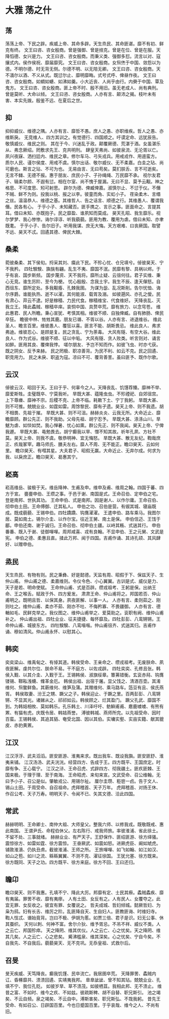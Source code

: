 # 大雅 荡之什


## 荡

荡荡上帝、下民之辟。疾威上帝、其命多辟。天生烝民、其命匪谌。靡不有初、鲜克有终。
文王曰咨、咨女殷商。曾是强御、曾是掊克。曾是在位、曾是在服。天降慆德、女兴是力。
文王曰咨、咨女殷商。而秉义类、强御多怼。流言以对、寇攘式内。侯作侯祝、靡届靡究。
文王曰咨、咨女殷商。女炰烋于中国、敛怨以为德。不明尔德、时无背无侧。尔德不明、以无陪无卿。
文王曰咨、咨女殷商。天不湎尔以酒、不义从式。既愆尔止、靡明靡晦。式号式呼、俾昼作夜。
文王曰咨、咨女殷商。如蜩如螗、如沸如羹。小大近丧、人尚乎由行。内奰于中国、覃及鬼方。
文王曰咨、咨女殷商。匪上帝不时、殷不用旧。虽无老成人、尚有典刑。曾是莫听、大命以倾。
文王曰咨、咨女殷商。人亦有言、颠沛之揭。枝叶未有害、本实先拨。殷鉴不远、在夏后之世。


## 抑

抑抑威仪、维德之隅。人亦有言、靡哲不愚。庶人之愚、亦职维疾。哲人之愚、亦维斯戾。
无竞维人、四方其训之。有觉德行、四国顺之。吁谟定命、远犹辰告。敬慎威仪、维民之则。
其在于今、兴迷乱于政。颠覆厥德、荒湛于酒。女虽湛乐从、弗念厥绍。罔敷求先王、克共明刑。
肆皇天弗尚、如彼泉流、无沦胥以亡。夙兴夜寐、洒扫廷内、维民之章。修尔车马、弓矢戎兵。用戒戎作、用逷蛮方。
质尔人民、谨尔侯度、用戒不虞。慎尔出话、敬尔威仪、无不柔嘉。白圭之玷、尚可磨也。斯言之玷、不可为也。
无易由言、无曰苟矣。莫扪朕舌、言不可逝矣。无言不雠、无德不报。惠于朋友、庶民小子、子孙绳绳、万民靡不承。
视尔友君子、辑柔尔颜、不遐有愆。相在尔室、尚不愧于屋漏。无曰不显、莫予云觏。神之格思、不可度思、矧可射思。
辟尔为德、俾臧俾嘉。淑慎尔止、不愆于仪。不僭不贼、鲜不为则。投我以桃、报之以李。彼童而角、实虹小子。
荏染柔木、言缗之丝。温温恭人、维德之基。其维哲人、告之话言、顺德之行。其维愚人、覆谓我僭。民各有心。
于乎小子、未知藏否。匪手携之、言示之事。匪面命之、言提其耳。借曰未知、亦既抱子。民之靡盈、谁夙知而莫成。
昊天孔昭、我生靡乐。视尔梦梦、我心惨惨。诲尔谆谆、听我藐藐。匪用为教、覆用为虐。借曰未知、亦聿既耄。
于乎小子、告尔旧子。听用我谋、庶无大悔。天方艰难、曰丧厥国。取譬不远、昊天不忒。回遹其德、俾民大棘。


## 桑柔

菀彼桑柔、其下侯旬。捋采其刘、瘼此下民。不殄心忧、仓兄填兮。倬彼昊天、宁不我矜。
四牡騤騤、旟旐有翩。乱生不夷、靡国不泯。民靡有黎、具祸以烬。于乎有哀、国步斯频。
国步蔑资、天不我将。靡所止疑、云徂何往。君子实维、秉心无竞。谁生厉阶、至今为梗。
忧心殷殷、念我土宇。我生不辰、逢天僤怒。自西徂东、靡所定处。多我觏痻、孔棘我圉。
为谋为毖、乱况斯削。告尔忧恤、诲尔序爵。谁能执热、逝不以濯。其何能淑、载胥及溺。
如彼遡风、亦孔之僾。民有肃心、荓云不逮。好是稼穑、力民代食。稼穑维宝、代食维好。
天降丧乱、灭我立王。降此蟊贼、稼穑卒痒。哀恫中国、具赘卒荒。靡有旅力、以念穹苍。
维此惠君、民人所瞻。秉心宣犹、考慎其相。维彼不顺、自独俾臧。自有肺肠、俾民卒狂。
瞻彼中林、甡甡其鹿。朋友已谮、不胥以谷。人亦有言、进退维谷。
维此圣人、瞻言百里。维彼愚人、覆狂以喜。匪言不能、胡斯畏忌。
维此良人、弗求弗迪。维彼忍心、是顾是复。民之贪乱、宁为荼毒。
大风有隧、有空大谷。维此良人、作为式谷。维彼不顺、征以中垢。
大风有隧、贪人败类。听言则对、诵言如醉。匪用其良、覆俾我悖。
嗟尔朋友、予岂不知而作。如彼飞虫、时亦弋获。既之阴女、反予来赫。
民之罔极、职凉善背。为民不利、如云不克。民之回遹、职竞用力。
民之未戾、职盗为寇。凉曰不可、覆背善詈。虽曰匪予、既作尔歌。


## 云汉

倬彼云汉、昭回于天。王曰于乎、何辜今之人。天降丧乱、饥馑荐臻。靡神不举、靡爱斯牲。圭璧既卒、宁莫我听。
旱既大甚、蕴隆虫虫。不殄禋祀、自郊徂宫。上下尊瘗、靡神不宗。后稷不克、上帝不临。耗斁下土、宁丁我躬。
旱既大甚、则不可推。兢兢业业、如霆如雷。周馀黎民、靡有孑遗。昊天上帝、则不我遗。胡不相畏、先祖于摧。
旱既大甚、则不可沮。赫赫炎炎、云我无所。大命近止、靡瞻靡顾。群公先正、则不我助。父母先祖、胡宁忍予。
旱既大甚、涤涤山川。旱魃为虐、如惔如焚。我心惮暑、忧心如熏。群公先正、则不我闻。昊天上帝、宁俾我遯。
旱既大甚、黾勉畏去。胡宁癫我以旱、憯不知其故。祈年孔夙、方社不莫。昊天上帝、则我不虞。敬恭明神、宜无悔怒。
旱既大甚、散无友纪。鞫哉庶正、疚哉冢宰。趣马师氏、膳夫左右。靡人不周、无不能正。瞻卬昊天、云如何里。
瞻卬昊天、有嘒其星。大夫君子、昭假无赢。大命近止、无弃尔成。何求为我、以戾庶正。瞻卬昊天、曷惠其宁。


## 崧高

崧高维岳、骏极于天。维岳降神、生甫及申。维申及甫、维周之翰。四国于蕃、四方于宣。
亹亹申伯、王缵之事。于邑于谢、南国是式。王命召伯、定申伯之宅。登是南邦、世执其功。
王命申伯、式是南邦。因是谢人、以作尔庸。王命召伯、彻申伯土田。王命傅御、迁其私人。
申伯之功、召伯是营。有俶其城、寝庙既成。既成藐藐、王锡申伯。四牡蹻蹻、钩膺濯濯。
王遣申伯、路车乘马。我图尔居、莫如南土。锡尔介圭、以作尔宝。往近王舅、南土是保。
申伯信迈、王饯于郿。申伯还南、谢于诚归。王命召伯、彻申伯土疆。以峙其粻、式遄其行。
申伯番番、既入于谢、徒御嘽嘽。周邦咸喜、戎有良翰。不显申伯、王之元舅、文武是宪。
申伯之德、柔惠且直。揉此万邦、闻于四国。吉甫作诵、其诗孔硕、其风肆好、以赠申伯。


## 烝民

天生烝民、有物有则。民之秉彝、好是懿德。天监有周、昭假于下、保兹天子、生仲山甫。
仲山甫之德、柔嘉维则。令仪令色、小心翼翼。古训是式、威仪是力、天子是若、明命使赋。
王命仲山甫、式是百辟。缵戎祖考、王躬是保。出纳王命、王之喉舌。赋政于外、四方爰发。
肃肃王命、仲山甫将之。邦国若否、仲山甫明之。既明且哲、以保其身。夙夜匪解、以事一人。
人亦有言、柔则茹之、刚则吐之。维仲山甫、柔亦不茹、刚亦不吐、不侮矜寡、不畏疆御。
人亦有言、德輶如毛、民鲜克举之。我仪图之、维仲山甫举之、爱莫助之。衮职有阙、维仲山甫补之。
仲山甫出祖、四牡业业、征夫捷捷、每怀靡及。四牡彭彭、八鸾锵锵。王命仲山甫、城彼东方。
四牡騤騤、八鸾喈喈。仲山甫徂齐、式遄其归。吉甫作诵、穆如清风。仲山甫永怀、以慰其心。


## 韩奕

奕奕梁山、维禹甸之、有倬其道。韩侯受命、王亲命之、缵戎祖考。无废朕命、夙夜匪解。虔共尔位、朕命不易。干不庭方、以佐戎辟。
四牡奕奕、孔修且张。韩侯入觐、以其介圭、入觐于王。王锡韩侯、淑旗绥章。簟茀错衡。玄衮赤舄、钩膺镂锡、鞹鞃浅幭、鞗革金厄。
韩侯出祖、出宿于屠。显父饯之、清酒百壶。其淆维何、炰鳖鲜鱼。其蔌维何、维笋及蒲。其赠维何、乘马路车。笾豆有且、侯氏燕胥。
韩侯取妻、汾王之甥、蹶父之子。韩侯迎止、于蹶之里。百两彭彭、八鸾锵锵、不显其光。诸娣从之、祁祁如云。韩侯顾之、烂其盈门。
蹶父孔武、靡国不到。为韩姞相攸、莫如韩乐。孔乐韩土、川泽吁吁、鲂鱮甫甫、麀鹿噳噳、有熊有罴、有猫有虎。庆既令居、韩姞燕誉。
溥彼韩城、燕师所完。以先祖受命、因时百蛮。王锡韩侯、其追其貊、奄受北国、因以其伯。实墉实壑、实亩实籍、献其貔皮、赤豹黄罴。


## 江汉

江汉浮浮、武夫滔滔。匪安匪游、淮夷来求。既出我车、既设我旟。匪安匪舒、淮夷来铺。
江汉汤汤、武夫洸洸。经营四方、告成于王。四方既平、王国庶定。时靡有争、王心载宁。
江汉之浒、王命召虎、式辟四方、彻我疆土。匪疚匪棘、王国来极。于理于理、至于南海。
王命昭虎、来旬来宣。文武受命、召公维翰。无曰予小子、召公是似。肇敏戎公、用锡尔祉。
厘尔圭瓒、秬鬯一卣。告于文人、锡山土田。于周受命、自召祖命。虎拜稽首、天子万年。
虎拜稽首、对扬王休、作召公考、天子万寿。明明天子、令闻不已、矢其文德、洽此四国。


## 常武

赫赫明明、王命卿士、南仲大祖、大师皇父。整我六师、以修我戎。既敬既戒、惠此南国。
王谓尹氏、命程伯休父。左右陈行、戒我师旅。率彼淮浦、省此徐土。不留不处、三事就绪。
赫赫业业、有严天子。王舒保作、匪绍匪游、徐方绎骚。震惊徐方、如雷如霆、徐方震惊。
王奋厥武、如震如怒。进厥虎臣、阚如虓虎。铺敦淮濆、仍执丑虏。截彼淮浦、王师之所。
王旅嘽嘽、如飞如翰、如江如汉、如山之苞、如川之流、緜緜翼翼、不测不克、濯征徐国。
王犹允塞、徐方既来。徐方既同、天子之功。四方既平、徐方来庭。徐方不回、王曰还归。


## 瞻卬

瞻卬昊天、则不我惠。孔填不宁、降此大厉。邦靡有定、士民其瘵。蟊贼蟊疾、靡有夷届。罪罟不收、靡有夷瘳。
人有土田、女反有之。人有民人、女覆夺之。此宜无罪、女反收之。彼宜有罪、女覆说之。
哲夫成城、哲妇倾城。懿厥哲妇、为枭为鸱。妇有长舌、维厉之阶。乱匪降自天、生自妇人。匪教匪诲、时维妇寺。
鞫人忮忒、谮始竟背。岂曰不极、伊胡为慝。如贾三倍、君子是识。妇无公事、休其蚕织。
天何以刺、何神不富。舍尔介狄、维予胥忌。不吊不祥、威仪不类。人之云亡、邦国殄瘁。
天之降罔、维其优仪。人之云亡、心之忧矣。天之降罔、维其几矣。人之云亡、心之悲矣。
觱沸槛泉、维其深矣。心之忧矣、宁自今矣。不自我先、不自我后。藐藐昊天、无不克巩。无忝皇祖、式救尔后。


## 召旻

旻天疾威、天笃降丧。癫我饥馑、民卒流亡。我居圉卒荒。
天降罪罟、蟊贼内讧、昏椓靡共、溃溃回遹、实靖夷我邦。
臯臯訿訿、曾不知其玷。兢兢业业、孔填不宁、我位孔贬。
如彼岁旱、草不溃茂。如彼栖苴。我相此邦、无不溃止。
维昔之富、不如时、维今之疚、不如兹。彼疏斯稗、胡不自替、职兄斯引。
池之竭矣、不云自频。泉之竭矣、不云自中。溥斯害矣、职兄斯弘、不烖我躬。
昔先王受命、有如召公、日辟国百里。今也日蹙国百里。于乎哀哉、维今之人、不尚有旧。

